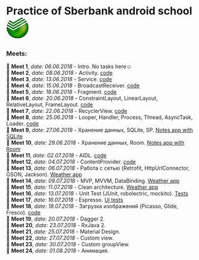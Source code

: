 # Practice of Sberbank android school ![Logo](https://github.com/fr0zen87/SberLessons/blob/master/app/src/main/res/drawable/sber.jpg)

### Meets:
:small_blue_diamond: **Meet 1**, *date: 06.06.2018* - Intro. No tasks here:relaxed:  
:small_orange_diamond: **Meet 2**, *date: 08.06.2018* - Activity. 
[code](https://github.com/fr0zen87/SberLessons/tree/master/lesson2)  
:small_blue_diamond: **Meet 3**, *date: 13.06.2018* - Service. 
[code](https://github.com/fr0zen87/SberLessons/tree/master/lesson3)  
:small_orange_diamond: **Meet 4**, *date: 15.06.2018* - BroadcastReceiver. 
[code](https://github.com/fr0zen87/SberLessons/tree/master/lesson4)  
:small_blue_diamond: **Meet 5**, *date: 18.06.2018* - Fragment. 
[code](https://github.com/fr0zen87/SberLessons/tree/master/lesson5)  
:small_orange_diamond: **Meet 6**, *date: 20.06.2018* - ConstraintLayout, LinearLayout, RelativeLayout, FrameLayout.
[code](https://github.com/fr0zen87/SberLessons/tree/master/lesson6)  
:small_blue_diamond: **Meet 7**, *date: 22.06.2018* - RecyclerView. 
[code](https://github.com/fr0zen87/SberLessons/tree/master/lesson7)  
:small_orange_diamond: **Meet 8**, *date: 25.06.2018* - Looper, Handler, Process, Thread, AsyncTask, Loader. 
[code](https://github.com/fr0zen87/SberLessons/tree/master/lesson8)  
:small_blue_diamond: **Meet 9**, *date: 27.06.2018* - Хранение данных, SQLite, SP.
[Notes app with SQLite](https://github.com/fr0zen87/SberLessons/tree/master/lesson9)  
:small_orange_diamond: **Meet 10**, *date: 29.06.2018* - Хранение данных, Room.
[Notes app with Room](https://github.com/fr0zen87/SberLessons/tree/master/lesson10)  
:small_blue_diamond: **Meet 11**, *date: 02.07.2018* - AIDL.
[code](https://github.com/fr0zen87/SberLessons/tree/master/lesson11)  
:small_orange_diamond: **Meet 12**, *date: 04.07.2018* - ContentProvider.
[code](https://github.com/fr0zen87/SberLessons/tree/master/lesson12)  
:small_blue_diamond: **Meet 13**, *date: 06.07.2018* - Работа с сетью (Retrofit, HttpUrlConnector, GSON, Jackson).
[Weather app](https://github.com/fr0zen87/SberLessons/tree/master/lesson13)  
:small_orange_diamond: **Meet 14**, *date: 09.07.2018* - MVP, MVVM, DataBinding.
[Weather app](https://github.com/fr0zen87/SberLessons/tree/master/lesson13)   
:small_blue_diamond: **Meet 15**, *date: 11.07.2018* - Clean architecture.
[Weather app](https://github.com/fr0zen87/SberLessons/tree/master/lesson13)  
:small_orange_diamond: **Meet 16**, *date: 13.07.2018* - Unit Test (JUnit, robolectric, mockito).
[Tests](https://github.com/fr0zen87/SberLessons/tree/master/lesson16)  
:small_blue_diamond: **Meet 17**, *date: 16.07.2018* - Espresso.
[Ui tests](https://github.com/fr0zen87/SberLessons/tree/master/lesson17)  
:small_orange_diamond: **Meet 18**, *date: 18.07.2018* - Загрузка изображений (Picasso, Glide, Fresco).
[code](https://github.com/fr0zen87/SberLessons/tree/master/lesson18)  
:small_blue_diamond: **Meet 19**, *date: 20.07.2018* - Dagger 2.  
:small_orange_diamond: **Meet 20**, *date: 23.07.2018* - RxJava 2.  
:small_blue_diamond: **Meet 21**, *date: 25.07.2018* - Material Design.  
:small_orange_diamond: **Meet 22**, *date: 27.07.2018* - Custom view.  
:small_blue_diamond: **Meet 23**, *date: 30.07.2018* - Custom groupView.  
:small_orange_diamond: **Meet 24**, *date: 01.08.2018* - Анимация.  
